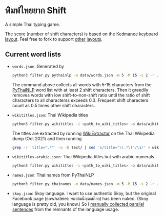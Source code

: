# พิมพ์ไทยยาก Shift

A simple Thai typing game.

The score (number of shift characters) is based on the
[Kedmanee keyboard layout](https://en.wikipedia.org/wiki/Thai_Kedmanee_keyboard_layout).
Feel free to fork to support [other](https://en.wikipedia.org/wiki/Thai_Pattachote_keyboard_layout) [layouts](https://manoonchai.com/).

## Current word lists

* `words.json`: Generated by

    ```bash
    python3 filter.py pythainlp -o data/words.json -m 5 -M 15 -s 2 -r .3 -e .5
    ```
    
    The command above collects all words with 5-15 characters from the
    [PyThaiNLP](https://pythainlp.github.io/) word list with at least
    2 shift characters.
    Then it greedily removes words with low shift-to-non-shift ratio
    until the ratio of shift characters to all characterss exceeds 0.3. 
    Frequent shift characters count as 0.5 times other shift characters.

* `wikititles.json`: Thai Wikipedia titles

    ```bash
    python3 filter.py wikititles -i <path_to_wiki_titles> -o data/wikititles.json -m 5 -M 15 -s 2 -r .3 -e .5
    ```

    The titles are extracted by running [WikiExtractor](https://github.com/attardi/wikiextractor)
    on the Thai Wikipedia dump (Oct 2021) and then running

    ```bash
    grep -r 'title=".*"' -o -h text/ | sed 's/title="\(.*\)"/\1/' > wiki-titles.txt
    ```

* `wikititles-arabic.json`: Thai Wikipedia titles but with arabic numerals.

    ```bash
    python3 filter.py wikititles -i <path_to_wiki_titles> -o data/wikititles-arabic.json -m 5 -M 15 -s 2 -r .3 -e .5 -a
    ```

* `names.json`: Thai names from PyThaiNLP

    ```bash
    python3 filter.py thainames -o data/names.json -m 5 -M 15 -s 2 -r .3 -e .5
    ```

* `skoy.json`: Skoy language.
    I want to use authentic Skoy, but the original Facebook page (sowhateiei: ษม่ค่ล์มนิ๋ญฒสก๊อย) has been nuked.
    (Skoy language is pretty old, you know.)
    So I [manually collected parallel sentences](https://docs.google.com/spreadsheets/d/1-tB9bV8ihteGjQ628u2lm8RG0Mrw8w6Xn1yPObY6vyI/edit?usp=sharing)
    from the remnants of the language usage.
